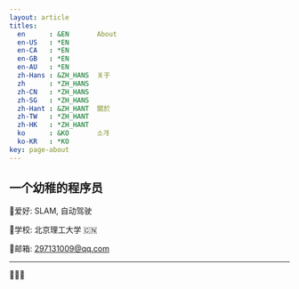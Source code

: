 ```yaml
---
layout: article
titles:
  en      : &EN       About
  en-US   : *EN
  en-CA   : *EN
  en-GB   : *EN
  en-AU   : *EN
  zh-Hans : &ZH_HANS  关于
  zh      : *ZH_HANS
  zh-CN   : *ZH_HANS
  zh-SG   : *ZH_HANS
  zh-Hant : &ZH_HANT  關於
  zh-TW   : *ZH_HANT
  zh-HK   : *ZH_HANT
  ko      : &KO       소개
  ko-KR   : *KO
key: page-about
---
```


## 一个幼稚的程序员

:mag_right:爱好:  SLAM, 自动驾驶

:school:学校: 北京理工大学 :cn:

:e-mail:邮箱: 297131009@qq.com

---

:beers::beers::beers:


